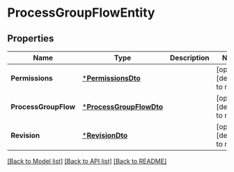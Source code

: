 # ProcessGroupFlowEntity

## Properties
Name | Type | Description | Notes
------------ | ------------- | ------------- | -------------
**Permissions** | [***PermissionsDto**](PermissionsDTO.md) |  | [optional] [default to null]
**ProcessGroupFlow** | [***ProcessGroupFlowDto**](ProcessGroupFlowDTO.md) |  | [optional] [default to null]
**Revision** | [***RevisionDto**](RevisionDTO.md) |  | [optional] [default to null]

[[Back to Model list]](../README.md#documentation-for-models) [[Back to API list]](../README.md#documentation-for-api-endpoints) [[Back to README]](../README.md)


